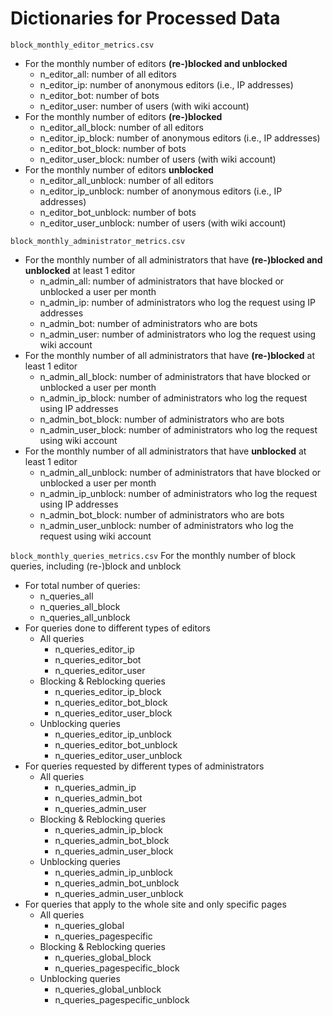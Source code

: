 # Dictionaries for Processed Data

`block_monthly_editor_metrics.csv`
- For the monthly number of editors **(re-)blocked and unblocked**
    - n_editor_all: number of all editors
    - n_editor_ip: number of anonymous editors (i.e., IP addresses) 
    - n_editor_bot: number of bots
    - n_editor_user: number of users (with wiki account)
- For the monthly number of editors **(re-)blocked** 
    - n_editor_all_block: number of all editors
    - n_editor_ip_block: number of anonymous editors (i.e., IP addresses) 
    - n_editor_bot_block: number of bots
    - n_editor_user_block: number of users (with wiki account)
- For the monthly number of editors **unblocked** 
    - n_editor_all_unblock: number of all editors
    - n_editor_ip_unblock: number of anonymous editors (i.e., IP addresses) 
    - n_editor_bot_unblock: number of bots
    - n_editor_user_unblock: number of users (with wiki account)

`block_monthly_administrator_metrics.csv`
- For the monthly number of all administrators that have **(re-)blocked and unblocked** at least 1 editor
    - n_admin_all: number of administrators that have blocked or unblocked a user per month
    - n_admin_ip: number of administrators who log the request using IP addresses
    - n_admin_bot: number of administrators who are bots
    - n_admin_user: number of administrators who log the request using wiki account
- For the monthly number of all administrators that have **(re-)blocked** at least 1 editor
    - n_admin_all_block: number of administrators that have blocked or unblocked a user per month
    - n_admin_ip_block: number of administrators who log the request using IP addresses
    - n_admin_bot_block: number of administrators who are bots
    - n_admin_user_block: number of administrators who log the request using wiki account
- For the monthly number of all administrators that have **unblocked** at least 1 editor
    - n_admin_all_unblock: number of administrators that have blocked or unblocked a user per month
    - n_admin_ip_unblock: number of administrators who log the request using IP addresses
    - n_admin_bot_block: number of administrators who are bots
    - n_admin_user_unblock: number of administrators who log the request using wiki account

`block_monthly_queries_metrics.csv`
For the monthly number of block queries, including (re-)block and unblock
- For total number of queries:
    - n_queries_all
    - n_queries_all_block
    - n_queries_all_unblock
- For queries done to different types of editors
    - All queries
        - n_queries_editor_ip
        - n_queries_editor_bot
        - n_queries_editor_user
    - Blocking & Reblocking queries
        - n_queries_editor_ip_block
        - n_queries_editor_bot_block
        - n_queries_editor_user_block
    - Unblocking queries
        - n_queries_editor_ip_unblock
        - n_queries_editor_bot_unblock
        - n_queries_editor_user_unblock
- For queries requested by different types of administrators
    - All queries
        - n_queries_admin_ip
        - n_queries_admin_bot
        - n_queries_admin_user
    - Blocking & Reblocking queries
        - n_queries_admin_ip_block
        - n_queries_admin_bot_block
        - n_queries_admin_user_block
    - Unblocking queries
        - n_queries_admin_ip_unblock
        - n_queries_admin_bot_unblock
        - n_queries_admin_user_unblock
- For queries that apply to the whole site and only specific pages
    - All queries
        - n_queries_global
        - n_queries_pagespecific
    - Blocking & Reblocking queries
        - n_queries_global_block
        - n_queries_pagespecific_block
    - Unblocking queries
        - n_queries_global_unblock
        - n_queries_pagespecific_unblock
